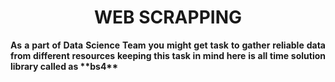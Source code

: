 <center><h1>WEB SCRAPPING</h1><center>
<b>
<p align="justify">
As a part of Data Science Team you might get task to gather reliable data from different resources keeping this task in mind here is all time solution library called as **bs4**
</p>